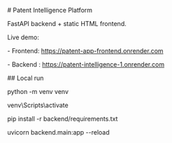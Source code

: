\# Patent Intelligence Platform



FastAPI backend + static HTML frontend.



Live demo:

\- Frontend: https://patent-app-frontend.onrender.com

\- Backend : https://patent-intelligence-1.onrender.com



\## Local run

python -m venv venv

venv\\Scripts\\activate

pip install -r backend/requirements.txt

uvicorn backend.main:app --reload

